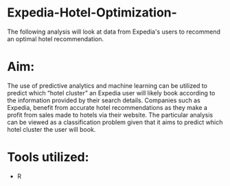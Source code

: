 # Expedia-Hotel-Optimization-

The following analysis will look at data from Expedia's users to recommend an 
optimal hotel recommendation.

# Aim:
The use of predictive analytics and machine learning can be utilized to predict which “hotel cluster” an Expedia user will likely book according to the information provided by their search details. Companies such as Expedia, benefit from accurate hotel recommendations as they make a profit from sales made to hotels via their website. The particular analysis can be viewed as a classification problem given that it aims to predict which hotel cluster the user will book.

# Tools utilized:
- R
